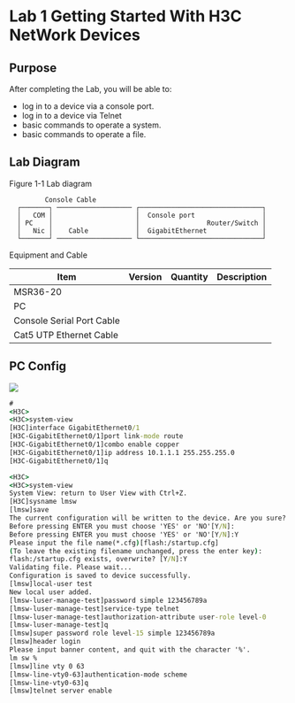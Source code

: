 # Lab 1 Getting Started With H3C NetWork Devices

## Purpose

After completing the Lab, you will be able to:

- log in to a device via a console port.
- log in to a device via Telnet
- basic commands to operate a system.
- basic commands to operate a file.

## Lab Diagram

Figure 1-1 Lab diagram
```console
         Console Cable          
  ┌───────┐ ─────────────────── ┌───────────────────────────────┐     
  │   COM │                     │  Console port                 │
  │ PC    │                     │                 Router/Switch │
  │   Nic │    Cable            │  GigabitEthernet              │   
  └───────┘ ─────────────────── └───────────────────────────────┘   
```
Equipment and Cable

Item                      |  Version  | Quantity  | Description   
--------------------------|-----------|-----------|-----------------
MSR36-20                  |
PC                        |
Console Serial Port Cable |
Cat5 UTP Ethernet Cable   |

## PC Config

![](https://90apt.com/usr/uploads/2023/05/3571188184.png)


```cmd
#
<H3C>
<H3C>system-view
[H3C]interface GigabitEthernet0/1
[H3C-GigabitEthernet0/1]port link-mode route
[H3C-GigabitEthernet0/1]combo enable copper
[H3C-GigabitEthernet0/1]ip address 10.1.1.1 255.255.255.0
[H3C-GigabitEthernet0/1]q
```
```cmd
<H3C>
<H3C>system-view
System View: return to User View with Ctrl+Z.
[H3C]sysname lmsw
[lmsw]save
The current configuration will be written to the device. Are you sure? [Y/N]:
Before pressing ENTER you must choose 'YES' or 'NO'[Y/N]:
Before pressing ENTER you must choose 'YES' or 'NO'[Y/N]:Y
Please input the file name(*.cfg)[flash:/startup.cfg]
(To leave the existing filename unchanged, press the enter key):
flash:/startup.cfg exists, overwrite? [Y/N]:Y
Validating file. Please wait...
Configuration is saved to device successfully.
[lmsw]local-user test
New local user added.
[lmsw-luser-manage-test]password simple 123456789a
[lmsw-luser-manage-test]service-type telnet
[lmsw-luser-manage-test]authorization-attribute user-role level-0
[lmsw-luser-manage-test]q
[lmsw]super password role level-15 simple 123456789a
[lmsw]header login
Please input banner content, and quit with the character '%'.
lm sw %
[lmsw]line vty 0 63
[lmsw-line-vty0-63]authentication-mode scheme
[lmsw-line-vty0-63]q
[lmsw]telnet server enable
```
